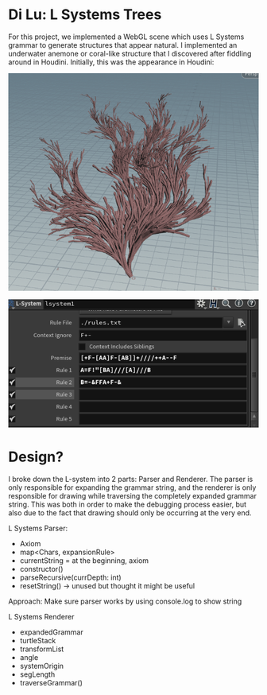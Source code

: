 Di Lu: L Systems Trees
=====================================

For this project, we implemented a WebGL scene which uses L Systems grammar to generate structures that appear natural. 
I implemented an underwater anemone or coral-like structure that I discovered after fiddling around in Houdini. Initially, this was
the appearance in Houdini:

![](anemone.png)

![](anemonerule.png)


Design?
=================

I broke down the L-system into 2 parts: Parser and Renderer. The parser is only responsible for expanding the grammar string, and the renderer is only responsible for drawing while traversing the completely expanded grammar string. This was both in order to make the debugging process easier, but also due to the fact that drawing should only be occurring at the very end.

L Systems Parser: 

- Axiom
- map<Chars, expansionRule>
- currentString = at the beginning, axiom
- constructor()
- parseRecursive(currDepth: int)
- resetString() -> unused but thought it might be useful


Approach: Make sure parser works by using console.log to show string


L Systems Renderer

- expandedGrammar
- turtleStack
- transformList
- angle
- systemOrigin
- segLength
- traverseGrammar()



